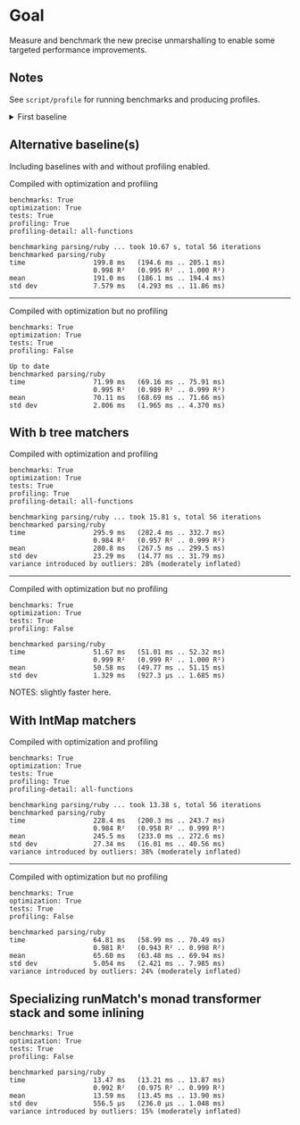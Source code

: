 # Goal

Measure and benchmark the new precise unmarshalling to enable some targeted performance improvements.

## Notes

See `script/profile` for running benchmarks and producing profiles.

<details>
<summary>First baseline</summary>

NOTE: These are hard to compare as some were taken with profiling enabled and others not. cabal builds binaries for libraries with and without profiling (both .o and .p_o files), but executable are only built with the current flags.

## Baseline

Using *.rb glob in:
`../semantic/tmp/ruby-examples/ruby_spec/command_line`

Benchmark benchmarks: RUNNING...
benchmarked parsing/ruby
time                 74.59 ms   (69.31 ms .. 85.18 ms)
                     0.975 R²   (0.935 R² .. 0.998 R²)
mean                 76.93 ms   (74.29 ms .. 79.79 ms)
std dev              5.228 ms   (3.679 ms .. 7.447 ms)
variance introduced by outliers: 17% (moderately inflated)

## Optimization: Using a table of matchers

Using an IntMap of matchers instead of chain `if then` for symbol matching.

benchmarked parsing/ruby
time                 25.10 ms   (20.56 ms .. 33.29 ms)
                     0.654 R²   (0.489 R² .. 0.972 R²)
mean                 24.32 ms   (21.84 ms .. 29.52 ms)
std dev              7.700 ms   (4.905 ms .. 11.64 ms)
variance introduced by outliers: 89% (severely inflated)

*This was an erroneous result as we didn't properly contruct the IntMap for choice.*

## Optimization: Using a table of matchers (actually implement choice)

benchmarking parsing/ruby ... took 9.376 s, total 56 iterations
benchmarked parsing/ruby
time                 153.7 ms   (128.2 ms .. 167.1 ms)
                     0.959 R²   (0.861 R² .. 0.999 R²)
mean                 176.0 ms   (163.4 ms .. 194.8 ms)
std dev              27.36 ms   (12.27 ms .. 38.39 ms)
variance introduced by outliers: 48% (moderately inflated)

:( Made it slower...

## Optimization: Rob's (reicarnated as Alonzo) latest datastructure (church encoded binary tree)

benchmarking parsing/ruby ... took 8.321 s, total 56 iterations
benchmarked parsing/ruby
time                 154.1 ms   (144.4 ms .. 162.1 ms)
                     0.995 R²   (0.990 R² .. 0.999 R²)
mean                 149.8 ms   (144.3 ms .. 154.3 ms)
std dev              8.540 ms   (5.969 ms .. 12.65 ms)
variance introduced by outliers: 18% (moderately inflated)

*About the same :(*

</details>

## Alternative baseline(s)

Including baselines with and without profiling enabled.

Compiled with optimization and profiling

```
benchmarks: True
optimization: True
tests: True
profiling: True
profiling-detail: all-functions

benchmarking parsing/ruby ... took 10.67 s, total 56 iterations
benchmarked parsing/ruby
time                 199.8 ms   (194.6 ms .. 205.1 ms)
                     0.998 R²   (0.995 R² .. 1.000 R²)
mean                 191.0 ms   (186.1 ms .. 194.4 ms)
std dev              7.579 ms   (4.293 ms .. 11.86 ms)
```

---

Compiled with optimization but no profiling

```
benchmarks: True
optimization: True
tests: True
profiling: False

Up to date
benchmarked parsing/ruby
time                 71.99 ms   (69.16 ms .. 75.91 ms)
                     0.995 R²   (0.989 R² .. 0.999 R²)
mean                 70.11 ms   (68.69 ms .. 71.66 ms)
std dev              2.806 ms   (1.965 ms .. 4.370 ms)
```

## With b tree matchers

Compiled with optimization and profiling

```
benchmarks: True
optimization: True
tests: True
profiling: True
profiling-detail: all-functions

benchmarking parsing/ruby ... took 15.81 s, total 56 iterations
benchmarked parsing/ruby
time                 295.9 ms   (282.4 ms .. 332.7 ms)
                     0.984 R²   (0.957 R² .. 0.999 R²)
mean                 280.8 ms   (267.5 ms .. 299.5 ms)
std dev              23.29 ms   (14.77 ms .. 31.79 ms)
variance introduced by outliers: 28% (moderately inflated)
```

---

Compiled with optimization but no profiling

```
benchmarks: True
optimization: True
tests: True
profiling: False

benchmarked parsing/ruby
time                 51.67 ms   (51.01 ms .. 52.32 ms)
                     0.999 R²   (0.999 R² .. 1.000 R²)
mean                 50.58 ms   (49.77 ms .. 51.15 ms)
std dev              1.329 ms   (927.3 μs .. 1.685 ms)
```

NOTES: slightly faster here.

## With IntMap matchers

Compiled with optimization and profiling

```
benchmarks: True
optimization: True
tests: True
profiling: True
profiling-detail: all-functions

benchmarking parsing/ruby ... took 13.38 s, total 56 iterations
benchmarked parsing/ruby
time                 228.4 ms   (200.3 ms .. 243.7 ms)
                     0.984 R²   (0.958 R² .. 0.999 R²)
mean                 245.5 ms   (233.0 ms .. 272.6 ms)
std dev              27.34 ms   (16.01 ms .. 40.56 ms)
variance introduced by outliers: 38% (moderately inflated)
```

---

Compiled with optimization but no profiling

```
benchmarks: True
optimization: True
tests: True
profiling: False

benchmarked parsing/ruby
time                 64.81 ms   (58.99 ms .. 70.49 ms)
                     0.981 R²   (0.943 R² .. 0.998 R²)
mean                 65.60 ms   (63.48 ms .. 69.94 ms)
std dev              5.054 ms   (2.421 ms .. 7.985 ms)
variance introduced by outliers: 24% (moderately inflated)
```

## Specializing runMatch's monad transformer stack and some inlining

```
benchmarks: True
optimization: True
tests: True
profiling: False

benchmarked parsing/ruby
time                 13.47 ms   (13.21 ms .. 13.87 ms)
                     0.992 R²   (0.975 R² .. 0.999 R²)
mean                 13.59 ms   (13.45 ms .. 13.90 ms)
std dev              556.5 μs   (236.0 μs .. 1.048 ms)
variance introduced by outliers: 15% (moderately inflated)
```
